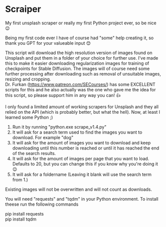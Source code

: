 # Scraiper
My first unsplash scraper or really my first Python project ever, so be nice 😉

Being my first code ever I have of course had "some" help creating it, so thank you GPT for your valueable input 😊

This script will download the high resolution version of images found on Unsplash and put them in a folder of your choice for further use. I've made this to make it easier downloading regularization images for training of checkpoints for Stable Diffusion. The images will of course need some further processing after downloading such as removal of unsuitable images, resizing and cropping.<BR>
Dr. Furkan (https://www.patreon.com/SECourses/) has some EXCELLENT scripts for this and he also actually was the one who gave me the idea for this script, so please support him in any way you can! 👍

I only found a limited amount of working scrapers for Unsplash and they all relied on the API (which is probably better, but what the hell). Now, at least I learned some Python ;)

1. Run it by running "python.exe scrape_v1.4.py"
2. It will ask for a search term used to find the images you want to download. For example "dog"
3. It will ask for the amount of images you want to download and keep downloading until this number is reached or until it has reached the end of the search results.
4. It will ask for the amount of images per page that you want to load. Defaults to 20, but you can change this if you know why you're doing it 😉
5. It will ask for a foldername (Leaving it blank will use the search term from 1.)

Existing images will not be overwritten and will not count as downloads.

You will need "requests" and "tqdm" in your Python environment. To install theese run the following commands

pip install requests<BR>
pip install tqdm
